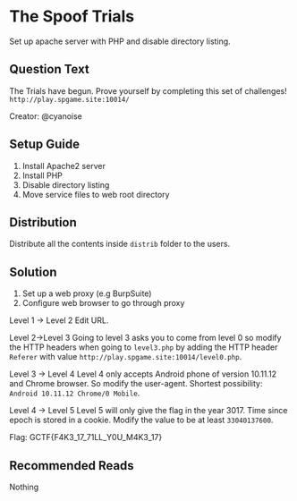 # The Spoof Trials
Set up apache server with PHP and disable directory listing.

## Question Text
The Trials have begun. Prove yourself by completing this set of challenges!  `http://play.spgame.site:10014/`

Creator: @cyanoise

## Setup Guide
1. Install Apache2 server
2. Install PHP
3. Disable directory listing
4. Move service files to web root directory

## Distribution
Distribute all the contents inside `distrib` folder to the users.

## Solution
1. Set up a web proxy (e.g BurpSuite)
2. Configure web browser to go through proxy

Level 1 -> Level 2  Edit URL.

Level 2->Level 3  Going to level 3 asks you to come from level 0 so modify the HTTP headers when going to `level3.php` by adding the HTTP header `Referer` with value `http://play.spgame.site:10014/level0.php`.

Level 3 -> Level 4  Level 4 only accepts Android phone of version 10.11.12 and Chrome browser. So modify the user-agent. Shortest possibility: `Android 10.11.12 Chrome/0 Mobile`.

Level 4 -> Level 5  Level 5 will only give the flag in the year 3017. Time since epoch is stored in a cookie. Modify the value to be at least `33040137600`.

Flag: GCTF{F4K3_17_71LL_Y0U_M4K3_17}

## Recommended Reads
Nothing
